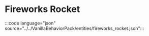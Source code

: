 # Fireworks Rocket

:::code language="json" source="../../VanillaBehaviorPack/entities/fireworks_rocket.json":::